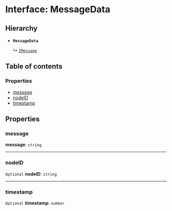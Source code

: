# Interface: MessageData

## Hierarchy

* **`MessageData`**

  ↳ [`IMessage`](/en/auto-docs/interface/interfaces/IMessage.md)

## Table of contents

### Properties

* [message](/en/auto-docs/interface/interfaces/MessageData.md#message)
* [nodeID](/en/auto-docs/interface/interfaces/MessageData.md#nodeid)
* [timestamp](/en/auto-docs/interface/interfaces/MessageData.md#timestamp)

## Properties

### message

**message**: `string`

***

### nodeID

`Optional` **nodeID**: `string`

***

### timestamp

`Optional` **timestamp**: `number`
